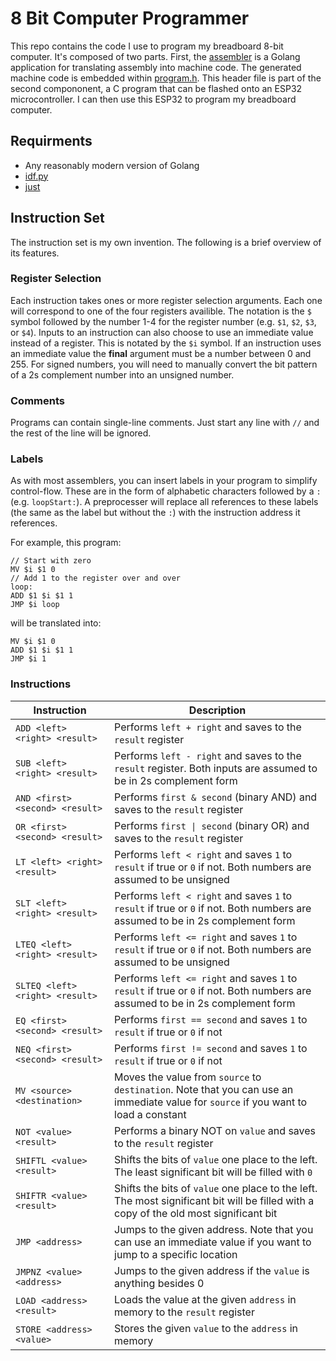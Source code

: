 # 8 Bit Computer Programmer

This repo contains the code I use to program my breadboard 8-bit computer. It's composed of two parts. First, the [assembler](./assembler/) is a Golang application for translating assembly into machine code. The generated machine code is embedded within [program.h](./components/program/program.h). This header file is part of the second compononent, a C program that can be flashed onto an ESP32 microcontroller. I can then use this ESP32 to program my breadboard computer.

## Requirments

- Any reasonably modern version of Golang
- [idf.py](https://docs.espressif.com/projects/esp-idf/en/stable/esp32/get-started/index.html)
- [just](https://github.com/casey/just)

## Instruction Set

The instruction set is my own invention. The following is a brief overview of its features.

### Register Selection

Each instruction takes ones or more register selection arguments. Each one will correspond to one of the four registers availible. The notation is the `$` symbol followed by the number 1-4 for the register number (e.g. `$1`, `$2`, `$3`, or `$4`). Inputs to an instruction can also choose to use an immediate value instead of a register. This is notated by the `$i` symbol. If an instruction uses an immediate value the **final** argument must be a number between 0 and 255. For signed numbers, you will need to manually convert the bit pattern of a 2s complement number into an unsigned number.

### Comments

Programs can contain single-line comments. Just start any line with `//` and the rest of the line will be ignored.

### Labels

As with most assemblers, you can insert labels in your program to simplify control-flow. These are in the form of alphabetic characters followed by a `:` (e.g. `loopStart:`). A preprocesser will replace all references to these labels (the same as the label but without the `:`) with the instruction address it references.

For example, this program:

```
// Start with zero
MV $i $1 0
// Add 1 to the register over and over
loop:
ADD $1 $i $1 1
JMP $i loop
```

will be translated into:

```
MV $i $1 0
ADD $1 $i $1 1
JMP $i 1
```

### Instructions

| **Instruction**                 | **Description**                                                                                                                       |
|---------------------------------|---------------------------------------------------------------------------------------------------------------------------------------|
| `ADD <left> <right> <result>`   | Performs `left + right` and saves to the `result` register                                                                            |
| `SUB <left> <right> <result>`   | Performs `left - right` and saves to the `result` register. Both inputs are assumed to be in 2s complement form                       |
| `AND <first> <second> <result>` | Performs `first & second` (binary AND) and saves to the `result` register                                                             |
| `OR <first> <second> <result>`  | Performs `first \| second` (binary OR) and saves to the `result` register                                                             |
| `LT <left> <right> <result>`    | Performs `left < right` and saves `1` to `result` if true or `0` if not. Both numbers are assumed to be unsigned                      |
| `SLT <left> <right> <result>`   | Performs `left < right` and saves `1` to `result` if true or `0` if not. Both numbers are assumed to be in 2s complement form         |
| `LTEQ <left> <right> <result>`  | Performs `left <= right` and saves `1` to `result` if true or `0` if not. Both numbers are assumed to be unsigned                     |
| `SLTEQ <left> <right> <result>` | Performs `left <= right` and saves `1` to `result` if true or `0` if not. Both numbers are assumed to be in 2s complement form        |
| `EQ <first> <second> <result>`  | Performs `first == second` and saves `1` to `result` if true or `0` if not                                                            |
| `NEQ <first> <second> <result>` | Performs `first != second` and saves `1` to `result` if true or `0` if not                                                            |
| `MV <source> <destination>`     | Moves the value from `source` to `destination`. Note that you can use an immediate value for `source` if you want to load a constant  |
| `NOT <value> <result>`          | Performs a binary NOT on `value` and saves to the `result` register                                                                   |
| `SHIFTL <value> <result>`       | Shifts the bits of `value` one place to the left. The least significant bit will be filled with `0`                                   |
| `SHIFTR <value> <result>`       | Shifts the bits of `value` one place to the left. The most significant bit will be filled with a copy of the old most significant bit |
| `JMP <address>`                 | Jumps to the given address. Note that you can use an immediate value if you want to jump to a specific location                       |
| `JMPNZ <value> <address>`       | Jumps to the given address if the `value` is anything besides 0                                                                       |
| `LOAD <address> <result>`       | Loads the value at the given `address` in memory to the `result` register                                                             |
| `STORE <address> <value>`       | Stores the given `value` to the `address` in memory                                                                                   |